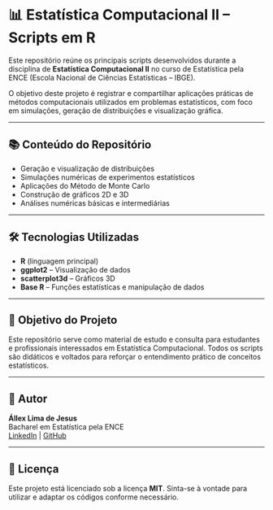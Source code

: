 # 📊 Estatística Computacional II – Scripts em R

Este repositório reúne os principais scripts desenvolvidos durante a disciplina de **Estatística Computacional II** no curso de Estatística pela ENCE (Escola Nacional de Ciências Estatísticas – IBGE).

O objetivo deste projeto é registrar e compartilhar aplicações práticas de métodos computacionais utilizados em problemas estatísticos, com foco em simulações, geração de distribuições e visualização gráfica.

---

## 📚 Conteúdo do Repositório

- Geração e visualização de distribuições
- Simulações numéricas de experimentos estatísticos
- Aplicações do Método de Monte Carlo
- Construção de gráficos 2D e 3D
- Análises numéricas básicas e intermediárias

---

## 🛠️ Tecnologias Utilizadas

- **R** (linguagem principal)
- **ggplot2** – Visualização de dados
- **scatterplot3d** – Gráficos 3D
- **Base R** – Funções estatísticas e manipulação de dados

---

## 🎯 Objetivo do Projeto

Este repositório serve como material de estudo e consulta para estudantes e profissionais interessados em Estatística Computacional. Todos os scripts são didáticos e voltados para reforçar o entendimento prático de conceitos estatísticos.

---

## 📎 Autor

**Állex Lima de Jesus**  
Bacharel em Estatística pela ENCE  
[LinkedIn](https://www.linkedin.com/in/állexlima/) | [GitHub](https://github.com/AllexLima10)

---

## 📜 Licença

Este projeto está licenciado sob a licença **MIT**. Sinta-se à vontade para utilizar e adaptar os códigos conforme necessário.
